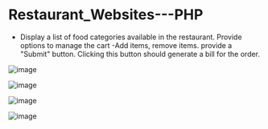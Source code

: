 # Restaurant_Websites---PHP

- Display a list of food categories available in the restaurant. Provide options to manage the cart -Add items, remove items. provide a "Submit" button. Clicking this button should generate a bill for the order.

![image](https://github.com/prem-acharya/Restaurant_Websites---PHP/assets/102874190/358947c6-116a-4cad-a59a-9f294bfdbefe)

![image](https://github.com/prem-acharya/Restaurant_Websites---PHP/assets/102874190/bab19ff9-2c48-43cf-916e-52ea6445d8f2)

![image](https://github.com/prem-acharya/Restaurant_Websites---PHP/assets/102874190/68c903cf-5845-4fa2-9d2e-88448c4c11bd)

![image](https://github.com/prem-acharya/Restaurant_Websites---PHP/assets/102874190/72c15526-5333-43e5-83c7-f5225ede00a7)

